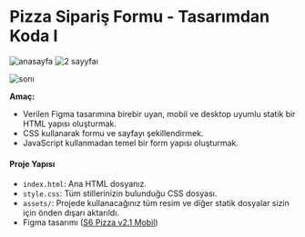 # Pizza Sipariş Formu - Tasarımdan Koda I


![anasayfa](https://github.com/user-attachments/assets/f476680d-86ee-44aa-b724-793fa47490f3)
![2 sayyfaı](https://github.com/user-attachments/assets/5eb21835-fed4-44ba-8812-988654f51dc5)

![sonı](https://github.com/user-attachments/assets/fb980bd4-dd7e-4060-826a-562f0ec9f405)

**Amaç:**
- Verilen Figma tasarımına birebir uyan, mobil ve desktop uyumlu statik bir HTML yapısı oluşturmak.
- CSS kullanarak formu ve sayfayı şekillendirmek.
- JavaScript kullanmadan temel bir form yapısı oluşturmak.


#### Proje Yapısı

- `index.html`: Ana HTML dosyanız.
- `style.css`: Tüm stillerinizin bulunduğu CSS dosyası.
- `assets/`: Projede kullanacağınız tüm resim ve diğer statik dosyalar sizin için önden dışarı aktarıldı.
- Figma tasarımı ([S6 Pizza v2.1 Mobil](https://www.figma.com/design/B6rGWNjWqVyvuB9htLyIMR/S6-Challange-v2.1?node-id=0-1&t=FwsCbqkh8NWchoPX-1))




